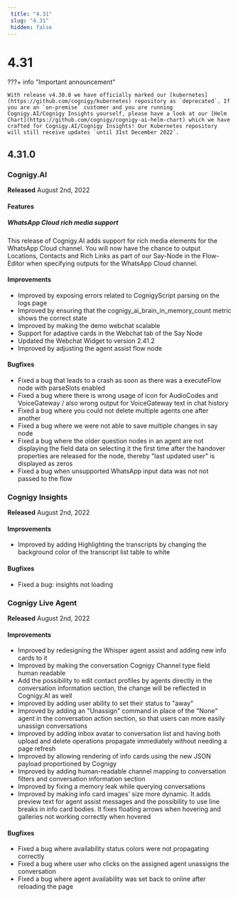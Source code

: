 ```yaml
---
 title: "4.31" 
 slug: "4.31" 
 hidden: false 
---
```

# 4.31

???+ info "Important announcement"

    With release v4.30.0 we have officially marked our [kubernetes](https://github.com/cognigy/kubernetes) repository as `deprecated`. If you are an `on-premise` customer and you are running Cognigy.AI/Cognigy Insights yourself, please have a look at our [Helm Chart](https://github.com/cognigy/cognigy-ai-helm-chart) which we have crafted for Cognigy.AI/Cognigy Insights! Our Kubernetes repository will still receive updates `until 31st December 2022`.

## 4.31.0

### Cognigy.AI

**Released** August 2nd, 2022

#### Features

##### WhatsApp Cloud rich media support

This release of Cognigy.AI adds support for rich media elements for the WhatsApp Cloud channel. You will now have the chance to output Locations, Contacts and Rich Links as part of our Say-Node in the Flow-Editor when specifying outputs for the WhatsApp Cloud channel.

#### Improvements

- Improved by exposing errors related to CognigyScript parsing on the logs page
- Improved by ensuring that the cognigy_ai_brain_in_memory_count metric shows the correct state
- Improved by making the demo webchat scalable
- Support for adaptive cards in the Webchat tab of the Say Node
- Updated the Webchat Widget to version 2.41.2
- Improved by adjusting the agent assist flow node

#### Bugfixes

- Fixed a bug that leads to a crash as soon as there was a executeFlow node with parseSlots enabled
- Fixed a bug where there is wrong usage of icon for AudioCodes and VoiceGateway / also wrong output for VoiceGateway text in chat history
- Fixed a bug where you could not delete multiple agents one after another
- Fixed a bug where we were not able to save multiple changes in say node
- Fixed a bug where the older question nodes in an agent are not displaying the field data on selecting it the first time after the handover properties are released for the node, thereby "last updated user" is displayed as zeros
- Fixed a bug when unsupported WhatsApp input data was not not passed to the flow

### Cognigy Insights

**Released** August 2nd, 2022

#### Improvements

- Improved by adding Highlighting the transcripts by changing the background color of the transcript list table to white

#### Bugfixes

- Fixed a bug: insights not loading

### Cognigy Live Agent

**Released** August 2nd, 2022

#### Improvements

- Improved by redesigning the Whisper agent assist and adding new info cards to it
- Improved by making the conversation Cognigy Channel type field human readable
- Add the possibility to edit contact profiles by agents directly in the conversation information section, the change will be reflected in Cognigy.AI as well
- Improved by adding user ability to set their status to "away"
- Improved by adding an "Unassign" command in place of the "None" agent in the conversation action section, so that users can more easily unassign conversations
- Improved by adding inbox avatar to conversation list and having both upload and delete operations propagate immediately without needing a page refresh
- Improved by allowing rendering of info cards using the new JSON payload proportioned by Cognigy
- Improved by adding human-readable channel mapping to conversation filters and conversation information section
- Improved by fixing a memory leak while querying conversations
- Improved by making info card images' size more dynamic. It adds preview text for agent assist messages and the possibility to use line breaks in info card bodies. It fixes floating arrows when hovering and galleries not working correctly when hovered

#### Bugfixes

- Fixed a bug where availability status colors were not propagating correctly
- Fixed a bug where user who clicks on the assigned agent unassigns the conversation
- Fixed a bug where agent availability was set back to online after reloading the page
